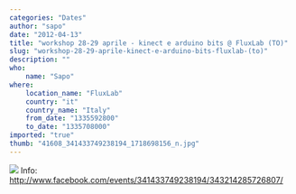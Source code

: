 ```yaml
---
categories: "Dates"
author: "sapo"
date: "2012-04-13"
title: "workshop 28-29 aprile - kinect e arduino bits @ FluxLab (TO)"
slug: "workshop-28-29-aprile-kinect-e-arduino-bits-fluxlab-(to)"
description: ""
who: 
    name: "Sapo"
where: 
    location_name: "FluxLab"
    country: "it"
    country_name: "Italy"
    from_date: "1335592800"
    to_date: "1335708000"
imported: "true"
thumb: "41608_341433749238194_1718698156_n.jpg"
---
```



![](41608_341433749238194_1718698156_n.jpg) 
Info: http://www.facebook.com/events/341433749238194/343214285726807/